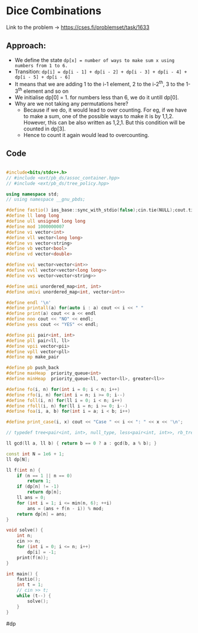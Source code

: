 # Dice Combinations

Link to the problem -> https://cses.fi/problemset/task/1633

## Approach: 
- We define the state  `dp[x] = number of ways to make sum x using numbers from 1 to 6.`
- Transition: `dp[i] = dp[i - 1] + dp[i - 2] + dp[i - 3] + dp[i - 4] + dp[i - 5] + dp[i - 6]`
- It means that we are adding 1 to the i-1 element, 2 to the i-2<sup>th</sup>, 3 to the 1-3<sup>th</sup> element and so on  
- We initialise dp[0] = 1.  for numbers less than 6, we do it untill dp[0].
- Why are we not taking any permutations here? 
	- Because if we do, it would lead to over counting. For eg, if we have to make a sum, one of the possible ways to make it is by 1,1,2. However, this can be also written as 1,2,1. But this condition will be counted in dp[3].
	- Hence to count it again would lead to overcounting.

## Code
```cpp

#include<bits/stdc++.h>
// #include <ext/pb_ds/assoc_container.hpp>
// #include <ext/pb_ds/tree_policy.hpp>

using namespace std;
// using namespace __gnu_pbds;

#define fastio() ios_base::sync_with_stdio(false);cin.tie(NULL);cout.tie(NULL)
#define ll long long
#define ull unsigned long long
#define mod 1000000007
#define vi vector<int>
#define vll vector<long long>
#define vs vector<string>
#define vb vector<bool>
#define vd vector<double>

#define vvi vector<vector<int>>
#define vvll vector<vector<long long>>
#define vvs vector<vector<string>>

#define umii unordered_map<int, int>
#define umivi unordered_map<int, vector<int>>

#define endl '\n'
#define printall(a) for(auto i : a) cout << i << " "
#define print(a) cout << a << endl
#define noo cout << "NO" << endl;
#define yess cout << "YES" << endl;

#define pii pair<int, int>
#define pll pair<ll, ll>
#define vpii vector<pii>
#define vpll vector<pll>
#define mp make_pair

#define pb push_back
#define maxHeap  priority_queue<int>
#define minHeap  priority_queue<ll, vector<ll>, greater<ll>>

#define fo(i, n) for(int i = 0; i < n; i++)
#define rfo(i, n) for(int i = n; i >= 0; i--)
#define foll(i, n) for(ll i = 0; i < n; i++)
#define rfoll(i, n) for(ll i = n; i >= 0; i--)
#define foa(i, a, b) for(int i = a; i < b; i++)

#define print_case(i, x) cout << "Case " << i << ": " << x << '\n';

// typedef tree<pair<int, int>, null_type, less<pair<int, int>>, rb_tree_tag, tree_order_statistics_node_update> pbds;

ll gcd(ll a, ll b) { return b == 0 ? a : gcd(b, a % b); }

const int N = 1e6 + 1;
ll dp[N];

ll f(int n) {
	if (n == 1 || n == 0)
		return 1;
	if (dp[n] != -1)
		return dp[n];
	ll ans = 0;
	for (int i = 1; i <= min(n, 6); ++i)
		ans = (ans + f(n - i)) % mod;
	return dp[n] = ans;
}

void solve() {
	int n;
	cin >> n;
	for (int i = 0; i <= n; i++)
		dp[i] = -1;
	print(f(n));
}

int main() {
	fastio();
	int t = 1;
	// cin >> t;
	while (t--) {
		solve();
	}
}
```
#dp
